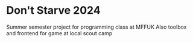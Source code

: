 # Don't Starve 2024
Summer semester project for programming class at MFFUK
Also toolbox and frontend for game at local scout camp
